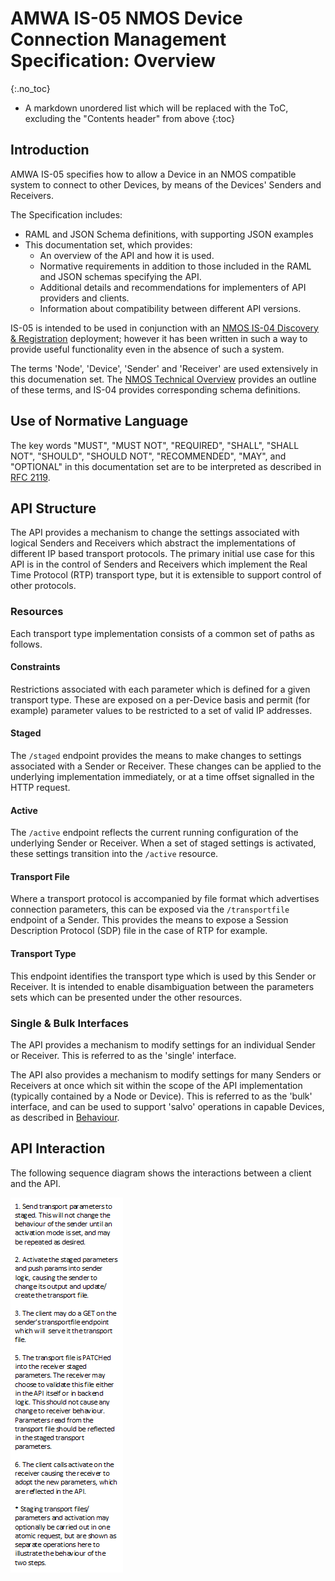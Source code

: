 # AMWA IS-05 NMOS Device Connection Management Specification: Overview
{:.no_toc}

- A markdown unordered list which will be replaced with the ToC, excluding the "Contents header" from above
{:toc}

<!-- _(c) AMWA 2017, CC Attribution-NoDerivatives 4.0 International (CC BY-ND 4.0)_  -->

## Introduction

AMWA IS-05 specifies how to allow a Device in an NMOS compatible system to connect to other Devices, by means of the Devices' Senders and Receivers.

The Specification includes:

- RAML and JSON Schema definitions, with supporting JSON examples
- This documentation set, which provides:
  - An overview of the API and how it is used.
  - Normative requirements in addition to those included in the RAML and JSON schemas specifying the API.
  - Additional details and recommendations for implementers of API providers and clients.
  - Information about compatibility between different API versions.

IS-05 is intended to be used in conjunction with an [NMOS IS-04 Discovery & Registration](https://specs.amwa.tv/is-04) deployment; however it has been written in such a way to provide useful functionality even in the absence of such a system.

The terms 'Node', 'Device', 'Sender' and 'Receiver' are used extensively in this documenation set. The [NMOS Technical Overview](https://specs.amwa.tv/nmos/main/docs/2.0._Technical_Overview.html) provides an outline of these terms, and IS-04 provides corresponding schema definitions.

## Use of Normative Language

The key words "MUST", "MUST NOT", "REQUIRED", "SHALL", "SHALL NOT", "SHOULD", "SHOULD NOT", "RECOMMENDED", "MAY",
and "OPTIONAL" in this documentation set are to be interpreted as described in [RFC 2119][RFC-2119].

## API Structure

The API provides a mechanism to change the settings associated with logical Senders and Receivers which abstract the implementations of different IP based transport protocols. The primary initial use case for this API is in the control of Senders and Receivers which implement the Real Time Protocol (RTP) transport type, but it is extensible to support control of other protocols.

### Resources

Each transport type implementation consists of a common set of paths as follows.

#### Constraints

Restrictions associated with each parameter which is defined for a given transport type. These are exposed on a per-Device basis and permit (for example) parameter values to be restricted to a set of valid IP addresses.

#### Staged

The `/staged` endpoint provides the means to make changes to settings associated with a Sender or Receiver. These changes can be applied to the underlying implementation immediately, or at a time offset signalled in the HTTP request.

#### Active

The `/active` endpoint reflects the current running configuration of the underlying Sender or Receiver. When a set of staged settings is activated, these settings transition into the `/active` resource.

#### Transport File

Where a transport protocol is accompanied by file format which advertises connection parameters, this can be exposed via the `/transportfile` endpoint of a Sender. This provides the means to expose a Session Description Protocol (SDP) file in the case of RTP for example.

#### Transport Type

This endpoint identifies the transport type which is used by this Sender or Receiver. It is intended to enable disambiguation between the parameters sets which can be presented under the other resources.

### Single & Bulk Interfaces

The API provides a mechanism to modify settings for an individual Sender or Receiver. This is referred to as the 'single' interface.

The API also provides a mechanism to modify settings for many Senders or Receivers at once which sit within the scope of the API implementation (typically contained by a Node or Device). This is referred to as the 'bulk' interface, and can be used to support 'salvo' operations in capable Devices, as described in [Behaviour](4.0.%20Behaviour.md).

## API Interaction

The following sequence diagram shows the interactions between a client and the API.

![Connection Management Sequence](images/direct_seq_diagram.png)

[RFC-2119]: https://tools.ietf.org/html/rfc2119 "Key words for use in RFCs"
